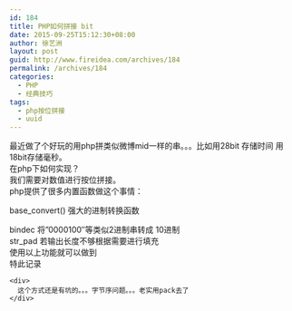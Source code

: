 ```yaml
---
id: 184
title: PHP如何拼接 bit
date: 2015-09-25T15:12:30+08:00
author: 徐艺洲
layout: post
guid: http://www.fireidea.com/archives/184
permalink: /archives/184
categories:
  - PHP
  - 经典技巧
tags:
  - php按位拼接
  - uuid
---
```

<div id="sina_keyword_ad_area2" class="articalContent   newfont_family">
  <div>
    最近做了个好玩的用php拼类似微博mid一样的串。。。比如用28bit 存储时间 用18bit存储毫秒。
  </div>
  
  <div>
  </div>
  
  <div>
    在php下如何实现？
  </div>
  
  <div>
  </div>
  
  <div>
    我们需要对数值进行按位拼接。
  </div>
  
  <div>
  </div>
  
  <div>
    php提供了很多内置函数做这个事情：
  </div>
  
  <div>
  </div>
  
  <p>
    base_convert() 强大的进制转换函数
  </p>
  
  <div>
    bindec 将&#8221;0000100&#8243;等类似2进制串转成 10进制
  </div>
  
  <div>
    str_pad 若输出长度不够根据需要进行填充
  </div>
  
  <div>
  </div>
  
  <div>
    使用以上功能就可以做到
  </div>
  
  <div>
    特此记录
  </div>
  
  <div>
    </p> 
    
    <div>
      这个方式还是有坑的。。。字节序问题。。。老实用pack去了
    </div>
  </div>